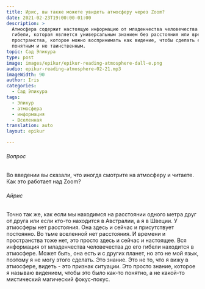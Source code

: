 ```yaml
---
title: Ирис, вы также можете увидеть атмосферу через Zoom?
date: 2021-02-23T19:00:00-01:00
description: >
  Атмосфера содержит настоящую информацию от младенчества человечества до его
  гибели, которая является универсальным знанием без расстояния или времени и
  пространства, которое можно воспринимать как видение, чтобы сделать его
  понятным и не таинственным.
topic: Сад Эпикура
type: post
image: images/epikur/epikur-reading-atmosphere-dall-e.png
audio: epikur-reading-atmosphere-02-21.mp3
imageWidth: 90
author: Iris
categories:
  - Сад Эпикура
tags:
  - Эпикур
  - атмосфера
  - информация
  - Вселенная
translation: auto
layout: epikur

---
```


###### Вопрос
Во введении вы сказали, что иногда смотрите на атмосферу и читаете. Как это работает над Zoom?

###### Айрис
Точно так же, как если мы находимся на расстоянии одного метра друг от друга или если кто-то находится в Австралии, а я в Швеции. У атмосферы нет расстояния. Она здесь и сейчас и присутствует постоянно. Во тьме вселенной нет расстояния. И времени и пространства тоже нет, это просто здесь и сейчас и настоящее. Вся информация от младенчества человечества до его гибели находится в атмосфере. Может быть, она есть и с других планет, но это не мой язык, поэтому я не могу этого сделать. Это знание. Это не то, что я вижу в атмосфере, видеть - это признак ситуации. Это просто знание, которое я называю видением, чтобы это было как-то понятно, а не какой-то мистический магический фокус-покус.
